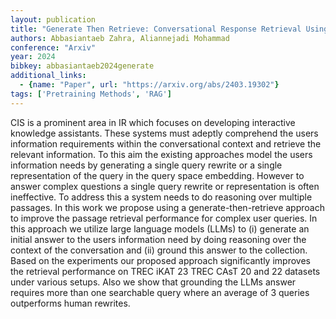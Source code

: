 ```yaml
---
layout: publication
title: "Generate Then Retrieve: Conversational Response Retrieval Using Llms As Answer And Query Generators"
authors: Abbasiantaeb Zahra, Aliannejadi Mohammad
conference: "Arxiv"
year: 2024
bibkey: abbasiantaeb2024generate
additional_links:
  - {name: "Paper", url: "https://arxiv.org/abs/2403.19302"}
tags: ['Pretraining Methods', 'RAG']
---
```

CIS is a prominent area in IR which focuses on developing interactive knowledge assistants. These systems must adeptly comprehend the users information requirements within the conversational context and retrieve the relevant information. To this aim the existing approaches model the users information needs by generating a single query rewrite or a single representation of the query in the query space embedding. However to answer complex questions a single query rewrite or representation is often ineffective. To address this a system needs to do reasoning over multiple passages. In this work we propose using a generate-then-retrieve approach to improve the passage retrieval performance for complex user queries. In this approach we utilize large language models (LLMs) to (i) generate an initial answer to the users information need by doing reasoning over the context of the conversation and (ii) ground this answer to the collection. Based on the experiments our proposed approach significantly improves the retrieval performance on TREC iKAT 23 TREC CAsT 20 and 22 datasets under various setups. Also we show that grounding the LLMs answer requires more than one searchable query where an average of 3 queries outperforms human rewrites.
